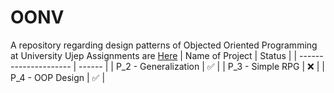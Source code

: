 # OONV
A repository regarding design patterns of Objected Oriented Programming at University Ujep
Assignments are [Here](https://github.com/pavelberanek91/UJEP/tree/main/OONV)
| Name of Project       | Status |
| --------------------- | ------ |
| P_2 - Generalization  |   ✅   |
| P_3 - Simple RPG      | :x:    |
| P_4 - OOP Design      | ✅     |
